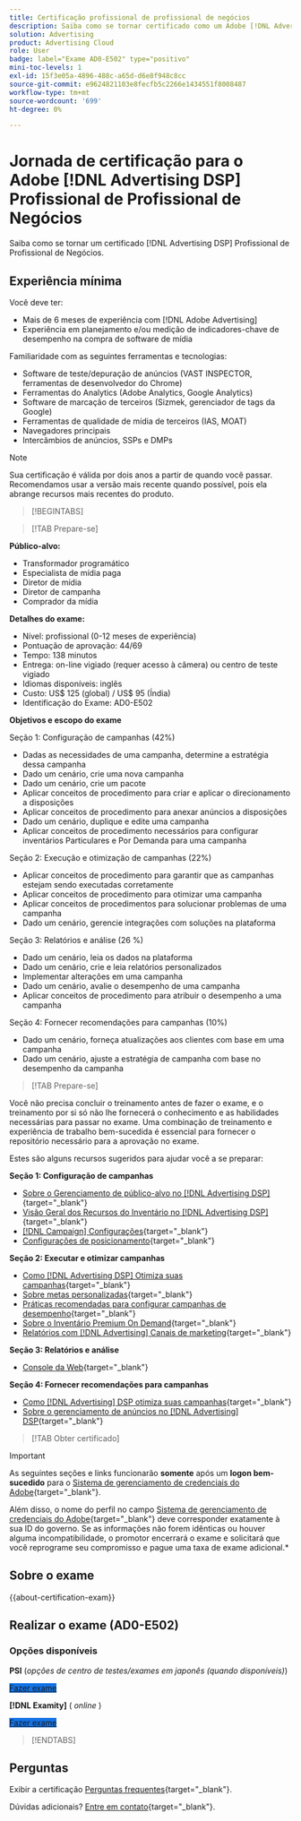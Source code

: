 ```yaml
---
title: Certificação profissional de profissional de negócios
description: Saiba como se tornar certificado como um Adobe [!DNL Advertising DSP] Profissional de negócios.
solution: Advertising
product: Advertising Cloud
role: User
badge: label="Exame AD0-E502" type="positivo"
mini-toc-levels: 1
exl-id: 15f3e05a-4896-488c-a65d-d6e8f948c8cc
source-git-commit: e9624821103e8fecfb5c2266e1434551f8008487
workflow-type: tm+mt
source-wordcount: '699'
ht-degree: 0%

---
```


# Jornada de certificação para o Adobe [!DNL Advertising DSP] Profissional de Profissional de Negócios

Saiba como se tornar um certificado [!DNL Advertising DSP] Profissional de Profissional de Negócios.

## Experiência mínima

Você deve ter:

* Mais de 6 meses de experiência com [!DNL Adobe Advertising]
* Experiência em planejamento e/ou medição de indicadores-chave de desempenho na compra de software de mídia

Familiaridade com as seguintes ferramentas e tecnologias:

* Software de teste/depuração de anúncios (VAST INSPECTOR, ferramentas de desenvolvedor do Chrome)
* Ferramentas do Analytics (Adobe Analytics, Google Analytics)
* Software de marcação de terceiros (Sizmek, gerenciador de tags da Google)
* Ferramentas de qualidade de mídia de terceiros (IAS, MOAT)
* Navegadores principais
* Intercâmbios de anúncios, SSPs e DMPs

>[!NOTE]
>
>Sua certificação é válida por dois anos a partir de quando você passar. Recomendamos usar a versão mais recente quando possível, pois ela abrange recursos mais recentes do produto.

>[!BEGINTABS]

>[!TAB Prepare-se]

**Público-alvo:**

* Transformador programático
* Especialista de mídia paga
* Diretor de mídia
* Diretor de campanha
* Comprador da mídia

**Detalhes do exame:**

* Nível: profissional (0-12 meses de experiência)
* Pontuação de aprovação: 44/69
* Tempo: 138 minutos
* Entrega: on-line vigiado (requer acesso à câmera) ou centro de teste vigiado
* Idiomas disponíveis: inglês
* Custo: US$ 125 (global) / US$ 95 (Índia)
* Identificação do Exame: AD0-E502

**Objetivos e escopo do exame**

Seção 1: Configuração de campanhas (42%)

* Dadas as necessidades de uma campanha, determine a estratégia dessa campanha
* Dado um cenário, crie uma nova campanha
* Dado um cenário, crie um pacote
* Aplicar conceitos de procedimento para criar e aplicar o direcionamento a disposições
* Aplicar conceitos de procedimento para anexar anúncios a disposições
* Dado um cenário, duplique e edite uma campanha
* Aplicar conceitos de procedimento necessários para configurar inventários Particulares e Por Demanda para uma campanha

Seção 2: Execução e otimização de campanhas (22%)

* Aplicar conceitos de procedimento para garantir que as campanhas estejam sendo executadas corretamente
* Aplicar conceitos de procedimento para otimizar uma campanha
* Aplicar conceitos de procedimentos para solucionar problemas de uma campanha
* Dado um cenário, gerencie integrações com soluções na plataforma

Seção 3: Relatórios e análise (26 %)

* Dado um cenário, leia os dados na plataforma
* Dado um cenário, crie e leia relatórios personalizados
* Implementar alterações em uma campanha
* Dado um cenário, avalie o desempenho de uma campanha
* Aplicar conceitos de procedimento para atribuir o desempenho a uma campanha

Seção 4: Fornecer recomendações para campanhas (10%)

* Dado um cenário, forneça atualizações aos clientes com base em uma campanha
* Dado um cenário, ajuste a estratégia de campanha com base no desempenho da campanha

>[!TAB Prepare-se]

Você não precisa concluir o treinamento antes de fazer o exame, e o treinamento por si só não lhe fornecerá o conhecimento e as habilidades necessárias para passar no exame. Uma combinação de treinamento e experiência de trabalho bem-sucedida é essencial para fornecer o repositório necessário para a aprovação no exame.

Estes são alguns recursos sugeridos para ajudar você a se preparar:

**Seção 1: Configuração de campanhas**


* [Sobre o Gerenciamento de público-alvo no [!DNL Advertising DSP]](https://experienceleague.adobe.com/docs/advertising/dsp/audiences/audience-about.html){target="_blank"}
* [Visão Geral dos Recursos do Inventário no [!DNL Advertising DSP]](https://experienceleague.adobe.com/docs/advertising/dsp/inventory/inventory-overview.html){target="_blank"}
* [[!DNL Campaign] Configurações](https://experienceleague.adobe.com/docs/advertising/dsp/campaign-management/campaigns/campaign-settings.html){target="_blank"}
* [Configurações de posicionamento](https://experienceleague.adobe.com/docs/advertising/dsp/campaign-management/placements/placement-settings.html){target="_blank"}

**Seção 2: Executar e otimizar campanhas**

* [Como [!DNL Advertising DSP] Otimiza suas campanhas](https://experienceleague.adobe.com/docs/advertising/dsp/optimization/optimization-how-dsp-optimizes-campaigns.html){target="_blank"}
* [Sobre metas personalizadas](https://experienceleague.adobe.com/docs/advertising/dsp/optimization/custom-goals/custom-goal-about.html){target="_blank"}
* [Práticas recomendadas para configurar campanhas de desempenho](https://experienceleague.adobe.com/docs/advertising/dsp/optimization/campaign-best-practices-performance.html){target="_blank"}
* [Sobre o Inventário Premium On Demand](https://experienceleague.adobe.com/docs/advertising/dsp/inventory/on-demand/on-demand-inventory-about.html){target="_blank"}
* [Relatórios com [!DNL Advertising] Canais de marketing](https://experienceleague.adobe.com/docs/analytics-learn/tutorials/integrations/ad-cloud/reporting-with-advertising-cloud-marketing-channels.html){target="_blank"}

**Seção 3: Relatórios e análise**

* [Console da Web](https://experienceleague.adobe.com/docs/experience-manager-65/deploying/configuring/web-console.html){target="_blank"}

**Seção 4: Fornecer recomendações para campanhas**

* [Como [!DNL Advertising] DSP otimiza suas campanhas](https://experienceleague.adobe.com/docs/advertising/dsp/optimization/optimization-how-dsp-optimizes-campaigns.html){target="_blank"}
* [Sobre o gerenciamento de anúncios no [!DNL Advertising] DSP](https://experienceleague.adobe.com/docs/advertising/dsp/campaign-management/ads/ad-about.html){target="_blank"}

>[!TAB Obter certificado]

>[!IMPORTANT]
>
>As seguintes seções e links funcionarão **somente**  após um **logon bem-sucedido** para o [Sistema de gerenciamento de credenciais do Adobe](https://www.certmetrics.com/adobe){target="_blank"}.
>
>Além disso, o nome do perfil no campo [Sistema de gerenciamento de credenciais do Adobe](https://www.certmetrics.com/adobe){target="_blank"} deve corresponder exatamente à sua ID do governo. Se as informações não forem idênticas ou houver alguma incompatibilidade, o promotor encerrará o exame e solicitará que você reprograme seu compromisso e pague uma taxa de exame adicional.*

## Sobre o exame

{{about-certification-exam}}

## Realizar o exame (AD0-E502)

### Opções disponíveis

**PSI** (*opções de centro de testes/exames em japonês (quando disponíveis)*)

<a href="https://www.certmetrics.com/adobe/candidate/psi_sso_adobe.aspx?redir=yes&amp;ec=AD0-E502" target="_blank" class="spectrum-Button spectrum-Button--fill spectrum-Button--accent spectrum-Button--sizeM is-margin-bottom-big-big at-element-click-tracking" style="background-color:#1473E6">

<span class="spectrum-Button-label has-no-wrap">
   Fazer exame
</span>
</a>

**[!DNL Examity]** ( *online* )

<a href="https://www.certmetrics.com/adobe/candidate/examity_sso.aspx?eid=AD0-E502" target="_blank" class="spectrum-Button spectrum-Button--fill spectrum-Button--accent spectrum-Button--sizeM is-margin-bottom-big-big at-element-click-tracking" style="background-color:#1473E6">

<span class="spectrum-Button-label has-no-wrap">
   Fazer exame
</span>
</a>

>[!ENDTABS]

## Perguntas

Exibir a certificação [Perguntas frequentes](https://experienceleague.adobe.com/docs/certification/certification/faq.html){target="_blank"}.

Dúvidas adicionais? [Entre em contato](mailto:certif@adobe.com){target="_blank"}.
